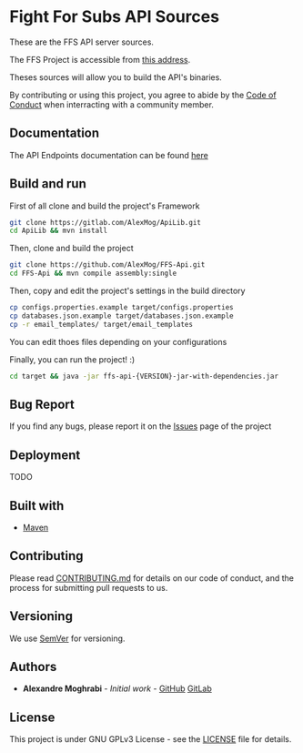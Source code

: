 # Fight For Subs API Sources

These are the FFS API server sources.

The FFS Project is accessible from [this address](https://ffs-events.zerator.com).

Theses sources will allow you to build the API's binaries.

By contributing or using this project, you agree to abide by the [Code of Conduct](/CODE_OF_CONDUCT.md) when interracting with a community member.

## Documentation

The API Endpoints documentation can be found [here]()

## Build and run

First of all clone and build the project's Framework

```bash
git clone https://gitlab.com/AlexMog/ApiLib.git
cd ApiLib && mvn install
```

Then, clone and build the project

```bash
git clone https://github.com/AlexMog/FFS-Api.git
cd FFS-Api && mvn compile assembly:single
```

Then, copy and edit the project's settings in the build directory

```bash
cp configs.properties.example target/configs.properties
cp databases.json.example target/databases.json.example
cp -r email_templates/ target/email_templates
```

You can edit thoes files depending on your configurations

Finally, you can run the project! :)

```bash
cd target && java -jar ffs-api-{VERSION}-jar-with-dependencies.jar
```

## Bug Report

If you find any bugs, please report it on the [Issues](https://gitlab.com/AlexMog/FFS-Api/issues) page of the project

## Deployment

TODO

## Built with

* [Maven](https://maven.apache.org/)

## Contributing

Please read [CONTRIBUTING.md](/CONTRIBUTING.md) for details on our code of conduct, and the process for submitting pull requests to us.

## Versioning

We use [SemVer](http://semver.org/) for versioning.

## Authors

* **Alexandre Moghrabi** - *Initial work* - [GitHub](https://github.com/AlexMog) [GitLab](https://gitlab.com/AlexMog)

## License

This project is under GNU GPLv3 License - see the [LICENSE](/LICENSE) file for details.